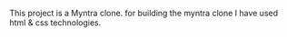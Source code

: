 This  project is a Myntra clone.
for building the myntra clone  I have used  html & css technologies.
